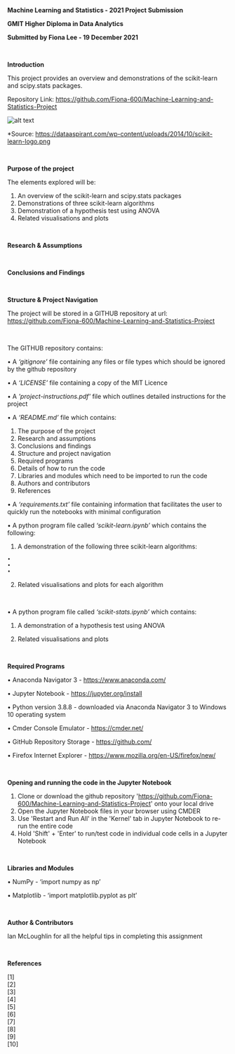 **Machine Learning and Statistics - 2021 Project Submission**

**GMIT Higher Diploma in Data Analytics**

**Submitted by Fiona Lee - 19 December 2021**

<br/>

**Introduction**

This project provides an overview and demonstrations of the scikit-learn and scipy.stats packages. 

Repository Link: https://github.com/Fiona-600/Machine-Learning-and-Statistics-Project

![alt text](https://dataaspirant.com/wp-content/uploads/2014/10/scikit-learn-logo.png)

*Source: https://dataaspirant.com/wp-content/uploads/2014/10/scikit-learn-logo.png

<br/>

**Purpose of the project**

The elements explored will be:

1. An overview of the scikit-learn and scipy.stats packages 
2. Demonstrations of three scikit-learn algorithms
3. Demonstration of a hypothesis test using ANOVA
4. Related visualisations and plots 

<br/>

**Research & Assumptions**

<br/>

**Conclusions and Findings**

<br/>

**Structure & Project Navigation**

The project will be stored in a GITHUB repository at url: https://github.com/Fiona-600/Machine-Learning-and-Statistics-Project

<br/>

The GITHUB repository contains:

• A *‘gitignore’* file containing any files or file types which should be ignored by the github repository

• A *‘LICENSE’* file containing a copy of the MIT Licence

• A *'project-instructions.pdf'* file which outlines detailed instructions for the project 

• A *‘README.md’* file which contains:

  1.	The purpose of the project 
  2.	Research and assumptions 
  3.	Conclusions and findings  
  4.	Structure and project navigation
  5.	Required programs
  6.	Details of how to run the code 
  7.	Libraries and modules which need to be imported to run the code
  8.	Authors and contributors
  6.	References

• A *‘requirements.txt’* file containing information that facilitates the user to quickly run the notebooks with minimal configuration

• A python program file called *‘scikit-learn.ipynb’* which contains the following:

  1. A demonstration of the following three scikit-learn algorithms:

    •	
    •	
    •	
  
  2.	Related visualisations and plots for each algorithm

<br/>

• A python program file called *‘scikit-stats.ipynb’* which contains:

  1.	A demonstration of a hypothesis test using ANOVA
  
  2.	Related visualisations and plots

<br/>

**Required Programs**

  •	Anaconda Navigator 3 - https://www.anaconda.com/

  •	Jupyter Notebook - https://jupyter.org/install  

  •	Python version 3.8.8 - downloaded via Anaconda Navigator 3 to Windows 10 operating system

  •	Cmder Console Emulator - https://cmder.net/

  •	GitHub Repository Storage - https://github.com/

  •	Firefox Internet Explorer - https://www.mozilla.org/en-US/firefox/new/

<br/>

**Opening and running the code in the Jupyter Notebook**

  1.	Clone or download the github repository 'https://github.com/Fiona-600/Machine-Learning-and-Statistics-Project' onto your local drive
  2.	Open the Jupyter Notebook files in your browser using CMDER
  3.	Use 'Restart and Run All' in the 'Kernel' tab in Jupyter Notebook to re-run the entire code
  4.	Hold 'Shift' + 'Enter' to run/test code in individual code cells in a Jupyter Notebook

<br/>

**Libraries and Modules**

  •	NumPy - ‘import numpy as np’
   
  •	Matplotlib - ‘import matplotlib.pyplot as plt’


<br/>

**Author & Contributors**

Ian McLoughlin for all the helpful tips in completing this assignment

<br/>

**References**

[1] <br/>
[2] <br/>
[3] <br/>
[4] <br/>
[5] <br/>
[6] <br/>
[7] <br/>
[8] <br/>
[9] <br/>
[10] <br/>